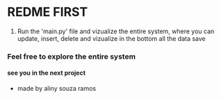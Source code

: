# REDME FIRST 
1. Run the 'main.py' file and vizualize the entire system, where you can update, insert, delete and vizualize in the bottom all the data save

### Feel free to explore the entire system

#### see you in the next project
- made by aliny souza ramos